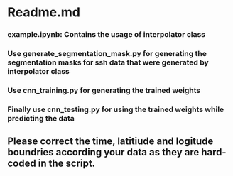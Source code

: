 # Readme.md
### example.ipynb: Contains the usage of interpolator class
### Use generate_segmentation_mask.py for generating the segmentation masks for ssh data that were generated by interpolator class
### Use cnn_training.py for generating the trained weights
### Finally use cnn_testing.py for using the trained weights while predicting the data
## Please correct the time, latitiude and logitude boundries according your data as they are hard-coded in the script.
